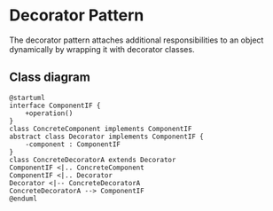 # Decorator Pattern

The decorator pattern attaches additional responsibilities to an object dynamically by wrapping it with decorator classes.

## Class diagram
```plantuml
@startuml
interface ComponentIF {
    +operation()
}
class ConcreteComponent implements ComponentIF
abstract class Decorator implements ComponentIF {
    -component : ComponentIF
}
class ConcreteDecoratorA extends Decorator
ComponentIF <|.. ConcreteComponent
ComponentIF <|.. Decorator
Decorator <|-- ConcreteDecoratorA
ConcreteDecoratorA --> ComponentIF
@enduml
```
